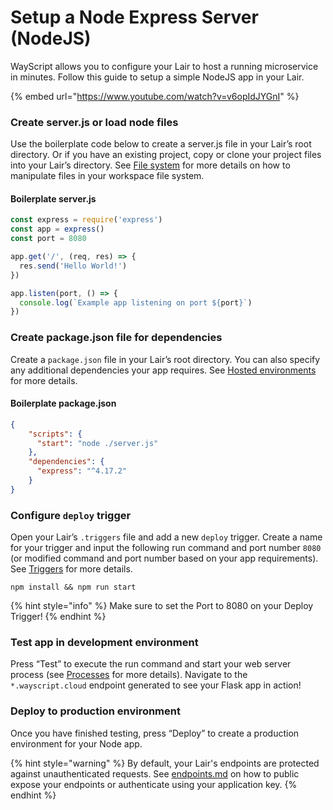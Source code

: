 # Setup a Node Express Server (NodeJS)

WayScript allows you to configure your Lair to host a running microservice in minutes. Follow this guide to setup a simple NodeJS app in your Lair.&#x20;

{% embed url="https://www.youtube.com/watch?v=v6opIdJYGnI" %}

### Create server.js or load node files

Use the boilerplate code below to create a server.js file in your Lair’s root directory. Or if you have an existing project, copy or clone your project files into your Lair’s directory. See [File system](../platform/lairs/file-system.md) for more details on how to manipulate files in your workspace file system.

#### Boilerplate server.js

```javascript
const express = require('express')
const app = express()
const port = 8080

app.get('/', (req, res) => {
  res.send('Hello World!')
})

app.listen(port, () => {
  console.log(`Example app listening on port ${port}`)
})
```

### Create package.json file for dependencies

Create a `package.json` file in your Lair’s root directory. You can also specify any additional dependencies your app requires. See [Hosted environments ](../platform/lairs/deployments.md)for more details.

#### Boilerplate package.json

```json
{
    "scripts": {
      "start": "node ./server.js"
    },
    "dependencies": {
      "express": "^4.17.2"
    }
}
```

### Configure `deploy` trigger

Open your Lair’s `.triggers` file and add a new `deploy` trigger. Create a name for your trigger and input the following run command and port number `8080` (or modified command and port number based on your app requirements). See [Triggers](../platform/lairs/triggers.md) for more details.

```
npm install && npm run start
```

{% hint style="info" %}
Make sure to set the Port to 8080 on your Deploy Trigger!
{% endhint %}

### Test app in development environment

Press “Test” to execute the run command and start your web server process (see [Processes](../platform/lairs/processes.md) for more details). Navigate to the `*.wayscript.cloud` endpoint generated to see your Flask app in action!

### Deploy to production environment

Once you have finished testing, press “Deploy” to create a production environment for your Node app.&#x20;

{% hint style="warning" %}
By default, your Lair's endpoints are protected against unauthenticated requests. See [endpoints.md](../platform/lairs/endpoints.md "mention") on how to public expose your endpoints or authenticate using your application key.
{% endhint %}

